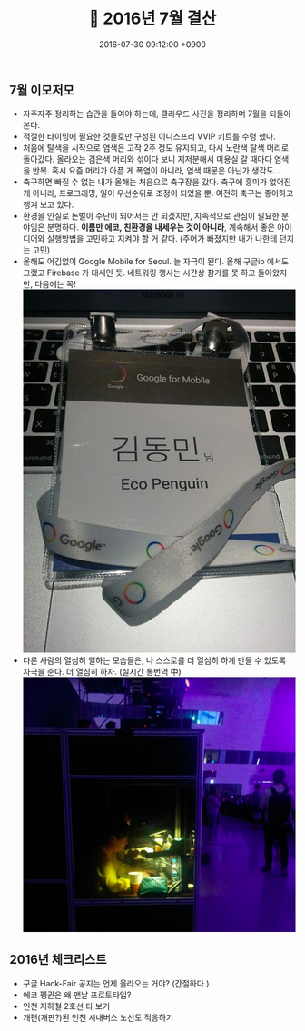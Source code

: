 ﻿---
layout: post
title: 📝 2016년 7월 결산
date: 2016-07-30 09:12:00 +0900
description: 2016년 7월 결산 # Add post description (optional)
img: report/2016-jul-1.jpg # Add image post (optional)
fig-caption: # Add figcaption (optional)
tags: [결산]
---
## 7월 이모저모

- 자주자주 정리하는 습관을 들여야 하는데, 클라우드 사진을 정리하며 7월을 되돌아본다.
- 적절한 타이밍에 필요한 것들로만 구성된 이니스프리 VVIP 키트를 수령 했다.  
- 처음에 탈색을 시작으로 염색은 고작 2주 정도 유지되고, 다시 노란색 탈색 머리로 돌아갔다. 올라오는 검은색 머리와 섞이다 보니 지저분해서 미용실 갈 때마다 염색을 반복. 혹시 요즘 머리가 아픈 게 폭염이 아니라, 염색 때문은 아닌가 생각도…  
- 축구하면 빠질 수 없는 내가 올해는 처음으로 축구장을 갔다. 축구에 흥미가 없어진 게 아니라, 프로그래밍, 일이 우선순위로 조정이 되었을 뿐. 여전히 축구는 좋아하고 챙겨 보고 있다.
- 환경을 인질로 돈벌이 수단이 되어서는 안 되겠지만, 지속적으로 관심이 필요한 분야임은 분명하다. **이름만 에코, 친환경을 내세우는 것이 아니라**, 계속해서 좋은 아이디어와 실행방법을 고민하고 지켜야 할 거 같다. (주어가 빠졌지만 내가 나한테 던지는 고민)
- 올해도 어김없이 Google Mobile for Seoul. 늘 자극이 된다. 올해 구글io 에서도 그랬고 Firebase 가 대세인 듯. 네트워킹 행사는 시간상 참가를 못 하고 돌아왔지만, 다음에는 꼭!
![2016-jul-1.jpg](/img/in-post/2016-jul-1.jpg)
- 다른 사람의 열심히 일하는 모습들은, 나 스스로를 더 열심히 하게 만들 수 있도록 자극을 준다. 더 열심히 하자. (실시간 통번역 中)
![2016-jul-2.jpg](/img/in-post/2016-jul-2.jpg)

##  2016년 체크리스트

- 구글 Hack-Fair 공지는 언제 올라오는 거야? (간절하다.)
- 에코 펭귄은 왜 맨날 프로토타입?
- 인천 지하철 2호선 타 보기
- 개편(개판?)된 인천 시내버스 노선도 적응하기